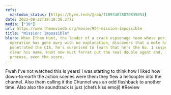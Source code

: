 ```yaml
---
refs:
  mastodon_status: [https://hyem.tech/@rob/110934878870835054]
date: 2023-08-22T19:18:36.377Z
media: ["30"]
url: https://www.themoviedb.org/movie/954-mission-impossible
title: "Mission: Impossible"
blurb: When Ethan Hunt, the leader of a crack espionage team whose perilous
  operation has gone awry with no explanation, discovers that a mole has
  penetrated the CIA, he's surprised to learn that he's the No. 1 suspect. To
  clear his name, Hunt now must ferret out the real double agent and, in the
  process, even the score.
---
```


Fwah I’ve not watched this is years! I was starting to think how I liked how down-to-earth the action scenes were them they flew a helicopter into the chunnel. Also them calling it the Chunnel was an odd flashback to another time. Also also the soundtrack is just (chefs kiss emoji) #Review
